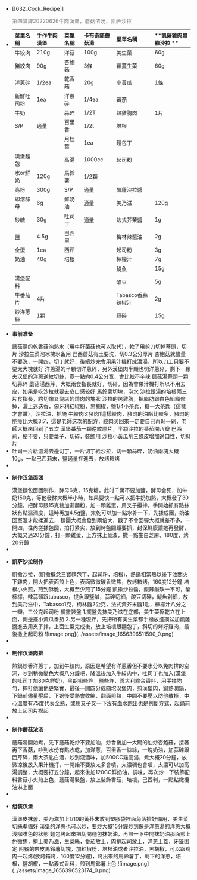 - [[632_Cook_Recipe]] <p style="color:grey">第四堂課20220626牛肉漢堡，蘑菇浓汤，凯萨沙拉</p>
- | **菜單名稱** | **手作牛肉漢堡** | **菜單名稱** | **卡布奇諾蘑菇湯** | **菜單名稱** | **凱蕯雞肉翠綠沙拉 ** |
  |---|---|---|---|---|---|
  | 牛絞肉 | 210g | 洋菇 | 100g | 美生菜 | 60g  |
  | 豬絞肉 | 90g | 杏鮑菇 | 3條 | 蘿蔓生菜 | 60g  |
  | 洋蔥碎 | 1/2ea | 乾香菇 | 20g | 小黃瓜 | 1條  |
  | 新鮮吐司粉 | 1ea | 洋蔥碎 | 1/4ea | 蕃茄 |   |
  | 牛奶 |  | 蒜碎 | 1/2T | 熟雞胸肉 | 1片  |
  | S/P | 適量 | 百里香 | 1/2t | 培根 |   |
  |  |  | 月桂葉 | 1ea | 麵包丁 |   |
  | 漢堡麵包 |  | 高湯 | 1000cc | 起司粉 |   |
  | 水or鮮奶 | 120g | 馬鈴薯 | 1/2顆 |  |   |
  | 高粉 | 300g | S/P | 適量 | 凱蕯沙拉醬 |   |
  | 即溶酵母 | 6g | 鮮奶油 | 適量 | 美乃滋 | 120g  |
  | 砂糖 | 30g | 吐司丁 | 適量 | 法式芥茉醬 | 1g  |
  | 鹽 | 4.5g | 巴西里 |  | 梅林辣醬油 | 2g  |
  | 全蛋 | 1ea | 西芹 |  | 起司粉 | 3g  |
  | 奶油 | 40g | 培根 |  | 檸檬汁 | 7g  |
  |  |  |  |  | 鯷魚 | 15g  |
  | 漢堡配料 |  |  |  | 酸豆 | 5g  |
  | 牛番茄片 | 4片 |  |  | Tabasco香蒜辣椒汁 | 2g  |
  | 炒洋蔥絲 | 1顆 |  |  | 蒜碎 | 15g  |
- <p style="font-weight:bold">事前准备</p>
  蘑菇湯的乾香菇泡熱水（用牛肝菌菇也可以取代），軟了用剪刀切掉蒂頭，切片
  沙拉生菜泡冰塊水备用
  巴西蘑菇有土要洗，切0.3公分厚片
  杏鮑菇就儘量不要洗，一開四，切丁就好，後續炒完會用果汁機打成濃湯，所以刀工只要不要太大塊就好
  洋蔥湯的半顆切洋蔥碎，另外漢堡肉半顆也切洋蔥碎，剩下一顆夹汉堡的洋蔥逆紋切絲，宽一點約0.4公分寬，會比較不辛辣
  蘑菇湯蒜頭一顆切蒜碎
  蘑菇湯西芹，大概兩食指長就好，切碎，因為會果汁機打所以不用去皮，如果是吃沙拉就要去皮口感较好
  馬鈴薯切塊，泡水
  沙拉跟湯的培根兩三片食指長，約切像叉烧店的燒肉的塊狀
  沙拉的烤雞胸，把脂肪跟白色組織修掉，灑上迷迭香，匈牙利紅椒粉，黑胡椒，鹽1/4小茶匙，糖一大茶匙（這樣才會嫩），沙拉油，抓醃
  牛絞肉3:豬肉1這樣絞肉，豬肉的油酯比較多，豬肉的肥瘦比大概3:7，這是老師这次的配方，絞肉买回來一定要自己再剁一剁，老師大概來回剁了五次
  漢堡番茄一顆逆紋厚片，半顆沙拉的番茄開八瓣
  巴西莉，梗不要，只要葉子，切碎，裝飾用
  沙拉小黃瓜削三條皮增加適口性，切斜片
- 吐司一片給濃湯去邊切丁，一片切丁給沙拉，切一顆蒜碎，奶油兩塊大概10g，一點巴西莉末，鹽適量拌進去，放烤箱烤
-
- <p style="font-weight:bold">制作汉堡面团</p>
  漢堡麵包面团制作，酵母6克，15克糖，此时千萬不要加鹽，酵母会死，加牛奶150克，等他發酵大概半小時，如果要快一點可以把牛奶加熱，大概發了30分鐘，把酵母跟15克糖加進麵粉，加一顆雞蛋，用叉子攪拌，手開始抓有點絲狀有點濕潤度，這時再加4.5g鹽，太乾可以加一點水补一下，先揉成團，奶油回室溫才能揉進去，
  麵團大概會發到兩倍大，戳了不會回彈大概就差不多。一開四，往內搓揉包圆，拍打紧实，放到烤盤間距要抓，封保鮮膜讓她再發酵，大概又過20分鐘，打一顆雞蛋，上方抹上蛋液，撒一點生白芝麻，180度，烤20分鐘
-
- <p style="font-weight:bold">凯萨沙拉制作</p>
  凱撒沙拉，(凱撒概念三寶麵包丁，起司粉，培根)，熱鍋相當熱以後下油關火下雞肉，開火把表面煎上色，表面微微碳香微焦，放烤箱烤，160度12分鐘
  培根小火煎，煎到酥脆，大概至少煎了15分鐘
  凱撒沙拉醬，酸辣鹹缺一不可，酸檸檬，辣蒜頭跟tabasco，提魚跟鹽鹹，蒜碎切細，酸豆切碎，鯷魚剁細，放到美乃滋中，Tabasco1克，梅林醬2公克，法式黃芥末醬1匙，檸檬汁八分之一瓣，三公克起司粉
  凱撒裝盤
  1.擺盤先抹美乃滋在底部，美生菜擦乾立在上面，側邊擺小黃瓜番茄
  2.另一種現拌，先把所有美生菜都手撥放進鋼盆加凱薩醬進去用夾子拌，上面生菜完成後，放上培根跟麵包丁，斜切的烤好雞肉，最後撒上起司粉
  ![image.png](../assets/image_1656396511590_0.png)
-
- <p style="font-weight:bold">制作汉堡肉排</p>
  熱鍋炒香洋蔥丁，加到牛絞肉，原因是希望有洋蔥香但不要水分以免肉排的空洞，吵到稍微變色大概八分鐘吧，降溫後加入牛絞肉中，吐司丁也加入(漢堡的吐司丁加80克鮮奶)，黑胡椒些許，鹽些許，義大利綜合香料，用手揉均勻，摔打他讓他更緊實，最後一開四分成四坨汉堡肉，煎漢堡肉，鍋熱潤鍋，下鍋前儘量壓扁，下锅後受熱會收縮，翻面煎熟，中間不要壓以防他散掉，中心溫度有75度代表全熟，或用叉子叉一下沒有血水跑出也是判斷方式，起鍋前放上起司片撈起
-
- <p style="font-weight:bold">制作蘑菇浓汤</p>
  蘑菇湯開始煮，先下蘑菇乾炒不要加油，炒香後加一大踢的油炒杏鮑菇，接著再下香菇，吵到水份有點收乾，加洋蔥，百里香一絲絲，一塊奶油，加蒜碎跟西芹碎，兩大茶匙白酒，炒到沒酒味，加500CC雞高湯，煮大概20分鐘，放微凉後放入果汁機打，一開始不要放太多會噴，太濃稠也會噴，太濃可以加高湯調整，大概要打五分鐘，起來後加120CC鮮奶油，調味，再次炒一下裝飾配料香菇小火煎上色，蘑菇湯裝盤，放上裝飾香菇，培根，巴西利，一點點橄欖油淋上面
-
- <p style="font-weight:bold">组装汉堡</p>
  漢堡皮抹酱，美乃滋加上1/10的黃芥末放到塑膠袋裡面角落擠好備用，美生菜切絲準備好
  漢堡的洋蔥也可以炒，要炒大概15分鐘炒到像是洋蔥湯的洋蔥大概浅咖啡色的狀態
  麵包烤起來把切開麵包抹奶油，再煎一下中間抹奶油那面煎上色微焦，擠上美乃滋，生菜絲，番茄放上，肉排起司放上，洋蔥上蓋，牙籤固定
  附餐的帶皮馬鈴薯切塊，加紅椒粉，培根油或者沙拉油，黑胡椒，可以跟鸡肉一起烤(放烤箱烤，160度12分鐘)，烤出來的馬鈴薯丁，剩下的洋蔥，培根，鹽胡椒，一點義式香料，煎到馬鈴薯上色
  ![image.png](../assets/image_1656396523174_0.png)